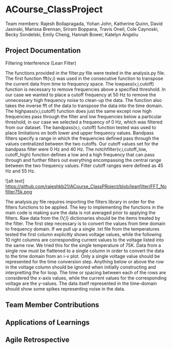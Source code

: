 # ACourse_ClassProject
Team members: Rajesh Bollapragada, Yohan John, Katherine Quinn, David Jasinski, Marissa Brennan, Sriram Boppana, Travis Oneil, Cole Caynoski, Becky Sondelski, Emily Cheng, Hannah Bower, Katelyn Angeliu 

## Project Documentation
Filtering Interference (Lean Filter)

The functions provided in the filter.py file were tested in the analysis.py file. The first function fft(v,i) was used in the consecutive function to transpose the 
current data from time to frequency space. The lowpass(v,i,cutoff) function is necessary to remove frequencies above a specified threshold. In our case we wanted to 
place a cutoff frequency at 50 Hz to remove the unnecessary high frequency noise to clean-up the data. The function also takes the inverse fft of the data to transpose the 
data into the time domain. The highpass(v,i,cutoff) function does just the same except now high frequencies pass through the filter and low frequencies below a particular 
threshold, in our case we selected a frequency of 0 Hz, which was filtered from our dataset. The bandpass(v,i, cutoff) function tested was used to place limitations on
both lower and upper frequency values. Bandpass filters specify a range in which the frequencies defined pass through the values centralized between the two cutoffs. Our cutoff values 
set for the bandpass filter were 0 Hz and 40 Hz. The notchfilter(v,i,cutoff_low, cutoff_high) function defines a low and a high frequency that can pass through and further
filters out everything encompassing the central range between the two frequency values. Filter cutoff ranges were defined as 45 Hz and 55 Hz.  

![alt text] https://github.com/rajeshkb21/ACourse_ClassPRoject/blob/leanfilter/FFT_Nofilter75k.png


The analysis.py file requires importing the filters library in order for the filters functions to be applied. The key to implementing the functions in the main code is making sure 
the data is not averaged prior to applying the filters. Raw data from the {V,I} dictionaries should be the items treated by the filter. The first step necessary is to convert the 
values from time domain to frequency domain. If we pull up a single .txt file from the temperatures tested the first column explicitly shows voltage values, while the following 10 
right columns are corresponding current values to the voltage listed into the same row. We tried this for the single temperature of 75K. Data from a single row must be flattened to a single 
column in order to convert the data to the time domain from an i-v plot. Only a single voltage value should be represented for the time conversion step. Anything below or above the row in
the voltage column should be ignored when initially constructing and interpretting the for loop. The time or spacing between each of the rows are considered the x-axis values, while the current
values for the corresponding voltage are the y-values. The data itself represented in the time-domain should show some spikes representing noise in the data. 


## Team Member Contributions

## Applications of Learnings

## Agile Retrospective

